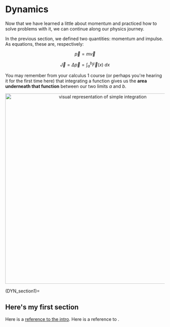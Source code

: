 # Dynamics

Now that we have learned a little about momentum and practiced how to solve problems with it, we can continue along our physics journey. 

In the previous section, we defined two quantities: momentum and impulse.  As equations, these are, respectively:

$$\vec{p} = m \vec{v}$$

$$\vec{J} = \Delta\vec{p} = \int_a^b \vec{F}(x) \ dx$$





You may remember from your calculus 1 course (or perhaps you're hearing it for the first time here) that integrating a function gives us the **area underneath that function** between our two limits *a* and *b*.  
<p align="center">
<img 
src="../output.gif"
alt="visual representation of simple integration"
width=600px>
</p>

(DYN_section1)=
## Here's my first section

Here is a [reference to the intro](intro.md). Here is a reference to [](DYN_section1).
